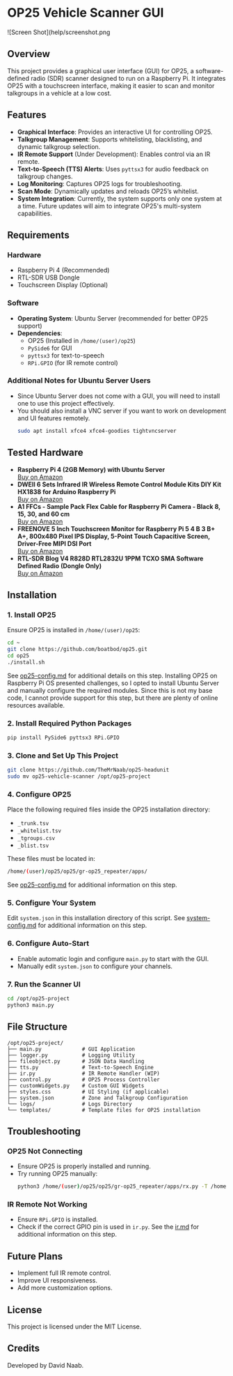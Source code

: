 # OP25 Vehicle Scanner GUI

![Screen Shot](help/screenshot.png

## Overview
This project provides a graphical user interface (GUI) for OP25, a software-defined radio (SDR) scanner designed to run on a Raspberry Pi. It integrates OP25 with a touchscreen interface, making it easier to scan and monitor talkgroups in a vehicle at a low cost.

## Features
- **Graphical Interface**: Provides an interactive UI for controlling OP25.
- **Talkgroup Management**: Supports whitelisting, blacklisting, and dynamic talkgroup selection.
- **IR Remote Support** (Under Development): Enables control via an IR remote.
- **Text-to-Speech (TTS) Alerts**: Uses `pyttsx3` for audio feedback on talkgroup changes.
- **Log Monitoring**: Captures OP25 logs for troubleshooting.
- **Scan Mode**: Dynamically updates and reloads OP25’s whitelist.
- **System Integration**: Currently, the system supports only one system at a time. Future updates will aim to integrate OP25's multi-system capabilities.

## Requirements
### Hardware
- Raspberry Pi 4 (Recommended) 
- RTL-SDR USB Dongle
- Touchscreen Display (Optional)

### Software
- **Operating System**: Ubuntu Server (recommended for better OP25 support)
- **Dependencies**:
  - OP25 (Installed in `/home/(user)/op25`)
  - `PySide6` for GUI
  - `pyttsx3` for text-to-speech
  - `RPi.GPIO` (for IR remote control)

### Additional Notes for Ubuntu Server Users
- Since Ubuntu Server does not come with a GUI, you will need to install one to use this project effectively.
- You should also install a VNC server if you want to work on development and UI features remotely.
  ```bash
  sudo apt install xfce4 xfce4-goodies tightvncserver
  ```

## Tested Hardware
- **Raspberry Pi 4 (2GB Memory) with Ubuntu Server**  
  [Buy on Amazon](https://www.amazon.com/dp/B09TTNPB4J?ref=ppx_yo2ov_dt_b_fed_asin_title)
- **DWEII 6 Sets Infrared IR Wireless Remote Control Module Kits DIY Kit HX1838 for Arduino Raspberry Pi**  
  [Buy on Amazon](https://www.amazon.com/dp/B09ZTZQFP7?ref=ppx_yo2ov_dt_b_fed_asin_title)
- **A1 FFCs - Sample Pack Flex Cable for Raspberry Pi Camera - Black 8, 15, 30, and 60 cm**  
  [Buy on Amazon](https://www.amazon.com/dp/B097P6CMV1?ref=ppx_yo2ov_dt_b_fed_asin_title)
- **FREENOVE 5 Inch Touchscreen Monitor for Raspberry Pi 5 4 B 3 B+ A+, 800x480 Pixel IPS Display, 5-Point Touch Capacitive Screen, Driver-Free MIPI DSI Port**  
  [Buy on Amazon](https://www.amazon.com/dp/B0B455LDKH?ref=ppx_yo2ov_dt_b_fed_asin_title)
- **RTL-SDR Blog V4 R828D RTL2832U 1PPM TCXO SMA Software Defined Radio (Dongle Only)**  
  [Buy on Amazon](https://www.amazon.com/dp/B0CD745394?ref_=ppx_hzsearch_conn_dt_b_fed_asin_title_2)

## Installation
### 1. Install OP25
Ensure OP25 is installed in `/home/(user)/op25`:
```bash
cd ~
git clone https://github.com/boatbod/op25.git
cd op25
./install.sh
```
See [op25-config.md](https://github.com/TheMrNaab/op25-headunit/blob/main/help/op25-config.md) for additional details on this step. Installing OP25 on Raspberry Pi OS presented challenges, so I opted to install Ubuntu Server and manually configure the required modules. Since this is not my base code, I cannot provide support for this step, but there are plenty of online resources available.


### 2. Install Required Python Packages
```bash
pip install PySide6 pyttsx3 RPi.GPIO
```

### 3. Clone and Set Up This Project
```bash
git clone https://github.com/TheMrNaab/op25-headunit
sudo mv op25-vehicle-scanner /opt/op25-project
```

### 4. Configure OP25
Place the following required files inside the OP25 installation directory:
- `_trunk.tsv`
- `_whitelist.tsv`
- `_tgroups.csv`
- `_blist.tsv`

These files must be located in:
```bash
/home/(user)/op25/op25/gr-op25_repeater/apps/
```

See [op25-config.md](https://github.com/TheMrNaab/op25-headunit/blob/main/help/op25-config.md) for additional information on this step.

### 5. Configure Your System
Edit `system.json` in this installation directory of this script. See  [system-config.md](https://github.com/TheMrNaab/op25-headunit/blob/main/help/system-config.md) for additional information on this step.

### 6. Configure Auto-Start
- Enable automatic login and configure `main.py` to start with the GUI.
- Manually edit `system.json` to configure your channels.

### 7. Run the Scanner UI
```bash
cd /opt/op25-project
python3 main.py
```

## File Structure
```
/opt/op25-project/
├── main.py             # GUI Application
├── logger.py           # Logging Utility
├── fileobject.py       # JSON Data Handling
├── tts.py              # Text-to-Speech Engine
├── ir.py               # IR Remote Handler (WIP)
├── control.py          # OP25 Process Controller
├── customWidgets.py    # Custom GUI Widgets
├── styles.css          # UI Styling (if applicable)
├── system.json         # Zone and Talkgroup Configuration
└── logs/               # Logs Directory
└── templates/          # Template files for OP25 installation
```

## Troubleshooting
### OP25 Not Connecting
- Ensure OP25 is properly installed and running.
- Try running OP25 manually:
  ```bash
  python3 /home/(user)/op25/op25/gr-op25_repeater/apps/rx.py -T /home/(user)/op25/op25/gr-op25_repeater/apps/_trunk.tsv
  ```

### IR Remote Not Working
- Ensure `RPi.GPIO` is installed.
- Check if the correct GPIO pin is used in `ir.py`.
See the [ir.md](https://github.com/TheMrNaab/op25-headunit/blob/main/help/ir.md) for additional information on this step.

## Future Plans
- Implement full IR remote control.
- Improve UI responsiveness.
- Add more customization options.

## License
This project is licensed under the MIT License.

## Credits
Developed by David Naab.

